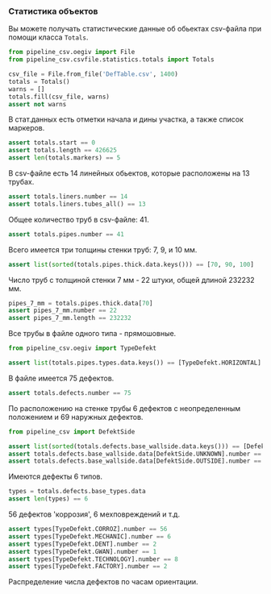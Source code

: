 ### Статистика объектов

Вы можете получать статистические данные об обьектах csv-файла при помощи класса `Totals`.

```python
from pipeline_csv.oegiv import File
from pipeline_csv.csvfile.statistics.totals import Totals

csv_file = File.from_file('DefTable.csv', 1400)
totals = Totals()
warns = []
totals.fill(csv_file, warns)
assert not warns
```

В стат.данных есть отметки начала и дины участка, а также список маркеров.

```python
assert totals.start == 0
assert totals.length == 426625
assert len(totals.markers) == 5
```

В csv-файле есть 14 линейных обьектов, которые расположены на 13 трубах.

```python
assert totals.liners.number == 14
assert totals.liners.tubes_all() == 13
```

Общее количество труб в csv-файле: 41.

```python
assert totals.pipes.number == 41
```

Всего имеется три толщины стенки труб: 7, 9, и 10 мм.

```python
assert list(sorted(totals.pipes.thick.data.keys())) == [70, 90, 100]
```

Число труб с толщиной стенки 7 мм - 22 штуки, общей длиной 232232 мм.

```python
pipes_7_mm = totals.pipes.thick.data[70]
assert pipes_7_mm.number == 22
assert pipes_7_mm.length == 232232
```

Все трубы в файле одного типа - прямошовные.

```python
from pipeline_csv.oegiv import TypeDefekt

assert list(totals.pipes.types.data.keys()) == [TypeDefekt.HORIZONTAL]
```

В файле имеется 75 дефектов.

```python
assert totals.defects.number == 75
```

По расположению на стенке трубы 6 дефектов с неопределенным положением и 69 наружных дефектов.

```python
from pipeline_csv import DefektSide

assert list(sorted(totals.defects.base_wallside.data.keys())) == [DefektSide.UNKNOWN, DefektSide.OUTSIDE]
assert totals.defects.base_wallside.data[DefektSide.UNKNOWN].number == 6
assert totals.defects.base_wallside.data[DefektSide.OUTSIDE].number == 69
```

Имеются дефекты 6 типов.

```python
types = totals.defects.base_types.data
assert len(types) == 6
```

56 дефектов 'коррозия', 6 мехповреждений и т.д.

```python
assert types[TypeDefekt.CORROZ].number == 56
assert types[TypeDefekt.MECHANIC].number == 6
assert types[TypeDefekt.DENT].number == 2
assert types[TypeDefekt.GWAN].number == 1
assert types[TypeDefekt.TECHNOLOGY].number == 8
assert types[TypeDefekt.FACTORY].number == 2
```

Распределение числа дефектов по часам ориентации.
